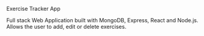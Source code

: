 Exercise Tracker App

Full stack Web Application built with MongoDB, Express, React and Node.js. Allows the user to add, edit or delete exercises. 

